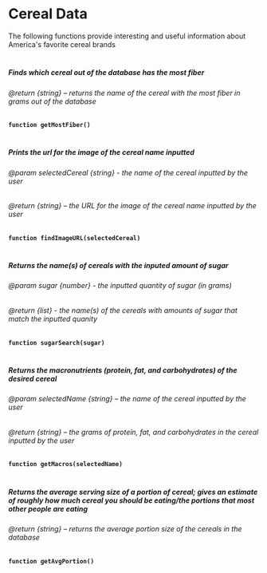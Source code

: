 # Cereal Data
The following functions provide interesting and useful information about America's favorite cereal brands
#
##### Finds which cereal out of the database has the most fiber
###### @return {string} – returns the name of the cereal with the most fiber in grams out of the database
**`function getMostFiber()`**
#

##### Prints the url for the image of the cereal name inputted
###### @param selectedCereal {string} - the name of the cereal inputted by the user
###### @return {string} – the URL for the image of the cereal name inputted by the user
**`function findImageURL(selectedCereal)`**
#

##### Returns the name(s) of cereals with the inputed amount of sugar
###### @param sugar {number} - the inputted quantity of sugar (in grams)
###### @return {list} - the name(s) of the cereals with amounts of sugar that match the inputted quanity
**`function sugarSearch(sugar)`**
# 

##### Returns the macronutrients (protein, fat, and carbohydrates) of the desired cereal
###### @param selectedName {string} – the name of the cereal inputted by the user
###### @return {string} – the grams of protein, fat, and carbohydrates in the cereal inputted by the user
**`function getMacros(selectedName)`**
#

##### Returns the average serving size of a portion of cereal; gives an estimate of roughly how much cereal you should be eating/the portions that most other people are eating
###### @return {string} – returns the average portion size of the cereals in the database
**`function getAvgPortion()`**
